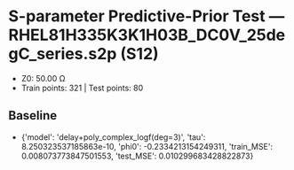 # S-parameter Predictive-Prior Test — RHEL81H335K3K1H03B_DC0V_25degC_series.s2p (S12)
- Z0: 50.00 Ω
- Train points: 321  |  Test points: 80

## Baseline
- {'model': 'delay+poly_complex_logf(deg=3)', 'tau': 8.250323537185863e-10, 'phi0': -0.2334213154249311, 'train_MSE': 0.008073773847501553, 'test_MSE': 0.010299683428822873}
